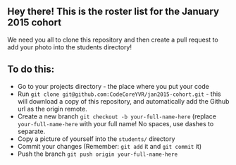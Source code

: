 ## Hey there! This is the roster list for the January 2015 cohort

We need you all to clone this repository and then create a pull request
to add your photo into the students directory!

## To do this:

- Go to your projects directory - the place where you put your code
- Run `git clone git@github.com:CodeCoreYVR/jan2015-cohort.git` - this
  will download a copy of this repository, and automatically add the
  Github url as the origin remote.
- Create a new branch `git checkout -b your-full-name-here` (replace
  `your-full-name-here` with your full name! No spaces, use dashes to
  separate.
- Copy a picture of yourself into the `students/` directory
- Commit your changes (Remember: `git add` it and `git commit` it)
- Push the branch `git push origin your-full-name-here`
